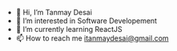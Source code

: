 - 👋 Hi, I’m Tanmay Desai
- 👀 I’m interested in Software Developement 
- 🌱 I’m currently learning ReactJS
- 📫 How to reach me itanmaydesai@gmail.com

<!---
TanmayDesai/TanmayDesai is a ✨ special ✨ repository because its `README.md` (this file) appears on your GitHub profile.
You can click the Preview link to take a look at your changes.
--->
